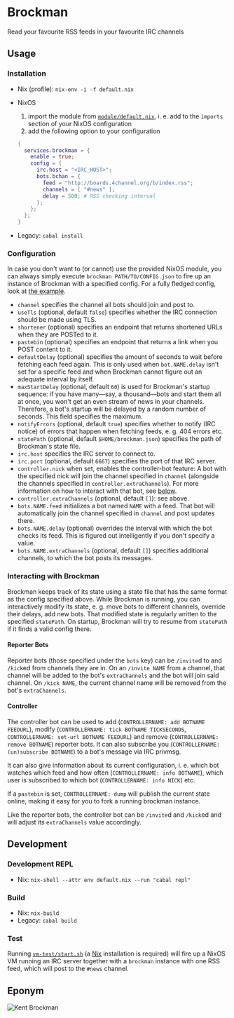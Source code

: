 # Brockman
Read your favourite RSS feeds in your favourite IRC channels

## Usage

### Installation
- Nix (profile): `nix-env -i -f default.nix`
- NixOS
  1. import the module from [`module/default.nix`](./module/default.nix), i. e. add to the `imports` section of your NixOS configuration
  2. add the following option to your configuration

  ```nix
  {
    services.brockman = {
      enable = true;
      config = {
        irc.host = "<IRC_HOST>";
        bots.bchan = {
          feed = "http://boards.4channel.org/b/index.rss";
          channels = [ "#news" ];
          delay = 500; # RSS checking interval
        };
      };
    };
  }
  ```
- Legacy: `cabal install`

### Configuration
In case you don't want to (or cannot) use the provided NixOS module, you can always simply execute `brockman PATH/TO/CONFIG.json` to fire up an instance of Brockman with a specified config.
For a fully fledged config, look at [the example](./config/example.json).

- `channel` specifies the channel all bots should join and post to.
- `useTls` (optional, default `false`) specifies whether the IRC connection should be made using TLS.
- `shortener` (optional) specifies an endpoint that returns shortened URLs when they are POSTed to it.
- `pastebin` (optional) specifies an endpoint that returns a link when you POST content to it.
- `defaultDelay` (optional) specifies the amount of seconds to wait before fetching each feed again. This is only used when `bot.NAME.delay` isn't set for a specific feed and when Brockman cannot figure out an adequate interval by itself.
- `maxStartDelay` (optional, default `60`) is used for Brockman's startup sequence: if you have many—say, a thousand—bots and start them all at once, you won't get an even stream of news in your channels. Therefore, a bot's startup will be delayed by a random number of seconds. This field specifies the maximum.
- `notifyErrors` (optional, default `true`) specifies whether to notify (IRC notice) of errors that happen when fetching feeds, e. g. 404 errors etc.
- `statePath` (optional, default `$HOME/brockman.json`) specifies the path of Brockman's state file.
- `irc.host` specifies the IRC server to connect to.
- `irc.port` (optional, default `6667`) specifies the port of that IRC server.
- `controller.nick` when set, enables the controller-bot feature: A bot with the specified nick will join the channel specified in `channel` (alongside the channels specified in `controller.extraChannels`). For more information on how to interact with that bot, see [below](#controller).
- `controller.extraChannels` (optional, default `[]`): see above.
- `bots.NAME.feed` initializes a bot named `NAME` with a feed. That bot will automatically join the channel specified in `channel` and post updates there.
- `bots.NAME.delay` (optional) overrides the interval with which the bot checks its feed. This is figured out intelligently if you don't specify a value.
- `bots.NAME.extraChannels` (optional, default `[]`) specifies additional channels, to which the bot posts its messages.

### Interacting with Brockman
Brockman keeps track of its state using a state file that has the same format as the config specified above. While Brockman is running, you can interactively modify its state, e. g. move bots to different channels, override their delays, add new bots. That modified state is regularly written to the specified `statePath`. On startup, Brockman will try to resume from `statePath` if it finds a valid config there.

#### Reporter Bots
Reporter bots (those specified under the `bots` key) can be `/invite`d to and `/kick`ed from channels they are in. On an `/invite NAME` from a channel, that channel will be added to the bot's `extraChannels` and the bot will join said channel. On `/kick NAME`, the current channel name will be removed from the bot's `extraChannels`.

#### Controller
The controller bot can be used to add (`CONTROLLERNAME: add BOTNAME FEEDURL`), modify (`CONTROLLERNAME: tick BOTNAME TICKSECONDS`, `CONTROLLERNAME: set-url BOTNAME FEEDURL`) and remove (`CONTROLLERNAME: remove BOTNAME`) reporter bots. It can also subscribe you (`CONTROLLERNAME: (un)subscribe BOTNAME`) to a bot's message via IRC privmsg.

It can also give information about its current configuration, i. e. which bot watches which feed and how often (`CONTROLLERNAME: info BOTNAME`), which user is subscribed to which bot (`CONTROLLERNAME: info NICK`) etc.

If a `pastebin` is set, `CONTROLLERNAME: dump` will publish the current state online, making it easy for you to fork a running brockman instance.

Like the reporter bots, the controller bot can be `/invite`d and `/kick`ed and will adjust its `extraChannels` value accordingly.

## Development

### Development REPL
- Nix: `nix-shell --attr env default.nix --run "cabal repl"  `

### Build
- Nix: `nix-build`
- Legacy: `cabal build`

### Test
Running [`vm-test/start.sh`](./vm-test/start.sh) (a [Nix](https://nixos.org) installation is required) will fire up a NixOS VM running an IRC server together with a `brockman` instance with one RSS feed, which will post to the `#news` channel.


## Eponym

![Kent Brockman](https://vignette.wikia.nocookie.net/simpsons/images/5/52/Kent_Brockman_2.png/revision/latest?cb=20121228104403&path-prefix=it)
